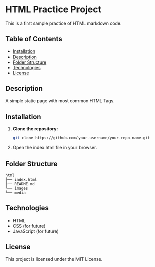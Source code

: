 # HTML Practice Project

This is a first sample practice of HTML markdown code.

## Table of Contents

- [Installation](#installation)
- [Description](#description)
- [Folder Structure](#folder-structure)
- [Technologies](#technologies)
- [License](#license)

## Description
A simple static page with most common HTML Tags.

## Installation

1. **Clone the repository:**
   ```bash
   git clone https://github.com/your-username/your-repo-name.git

2. Open the index.html file in your browser.

## Folder Structure
    html
    ├── index.html
    ├── README.md
    └── images
    └── media

## Technologies
- HTML
- CSS   (for future)
- JavaScript (for future)

## License
This project is licensed under the MIT License.
